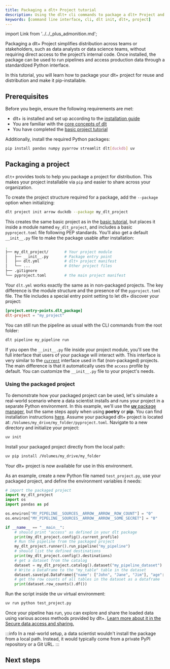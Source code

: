 ```yaml
---
title: Packaging a dlt+ Project tutorial
description: Using the dlt+ cli commands to package a dlt+ Project and enable secure access to data
keywords: [command line interface, cli, dlt init, dlt+, project]
---
```


import Link from '../../_plus_admonition.md';

<Link/>
Packaging a dlt+ Project simplifies distribution across teams or stakeholders, such as data analysts or data science teams, without requiring direct access to the project’s internal code. Once installed, the package can be used to run pipelines and access production data through a standardized Python interface.

In this tutorial, you will learn how to package your dlt+ project for reuse and distribution and make it pip-installable.


## Prerequisites

Before you begin, ensure the following requirements are met:

- dlt+ is installed and set up according to the [installation guide](./installation.md)
- You are familiar with the [core concepts of dlt](../../reference/explainers/how-dlt-works.md)
- You have completed the [basic project tutorial](./tutorial.md)

Additionally, install the required Python packages:

```sh
pip install pandas numpy pyarrow streamlit dlt[duckdb] uv
```


## Packaging a project

`dlt+` provides tools to help you package a project for distribution. This makes your project installable via `pip` and easier to share across your organization.

To create the project structure required for a package, add the `--package` option when initializing:

```sh
dlt project init arrow duckdb --package my_dlt_project
```

This creates the same basic project as in the [basic tutorial](./tutorial.md), but places it inside a module named `my_dlt_project`, and includes a basic `pyproject.toml` file following PEP standards. 
You’ll also get a default `__init__.py` file to make the package usable after installation:

```sh
.
├── my_dlt_project/       # Your project module
│   ├── __init__.py       # Package entry point
│   ├── dlt.yml           # dlt+ project manifest
│   └── ...               # Other project files
├── .gitignore
└── pyproject.toml        # the main project manifest
```

Your `dlt.yml` works exactly the same as in non-packaged projects. 
The key difference is the module structure and the presence of the `pyproject.toml` file. 
The file includes a special entry point setting to let dlt+ discover your project:

```toml
[project.entry-points.dlt_package]
dlt-project = "my_project"
```

You can still run the pipeline as usual with the CLI commands from the root folder:

```sh
dlt pipeline my_pipeline run
```

If you open the `__init__.py` file inside your project module, you'll see the full interface that users of your package will interact with.
This interface is very similar to the [`current`](../features/projects.md#python_api_to_interact_with_dlt_project) interface used in flat (non-packaged) projects. The main difference is that it automatically uses the `access` profile by default.
You can customize the `__init__.py` file to your project's needs.

### Using the packaged project

To demonstrate how your packaged project can be used, let's simulate a real-world scenario where a data scientist installs and runs your project in a separate Python environment.
In this example, we'll use the [**uv** package manager](https://github.com/astral-sh/uv), but the same steps apply when using **poetry** or **pip**. You can find installation instructions [here](https://github.com/astral-sh/uv?tab=readme-ov-file#installation).
Assume your packaged dlt+ project is located at: `/Volumes/my_drive/my_folder/pyproject.toml`. 
Navigate to a new directory and initialize your project:

```sh
uv init
```

Install your packaged project directly from the local path:

```sh
uv pip install /Volumes/my_drive/my_folder
```

Your dlt+ project is now available for use in this environment.

As an example, create a new Python file named `test_project.py`, use your packaged project, and define the environment variables it needs:

```py
# import the packaged project
import my_dlt_project
import os
import pandas as pd

os.environ["MY_PIPELINE__SOURCES__ARROW__ARROW__ROW_COUNT"] = "0"
os.environ["MY_PIPELINE__SOURCES__ARROW__ARROW__SOME_SECRET"] = "0"

if __name__ == "__main__":
    # should print "access" as defined in your dlt package
    print(my_dlt_project.config().current_profile)
    # Run the pipeline from the packaged project
    my_dlt_project.runner().run_pipeline("my_pipeline")
    # should list the defined destinations  
    print(my_dlt_project.config().destinations)
    # get a dataset from the catalog
    dataset = my_dlt_project.catalog().dataset("my_pipeline_dataset")
    # Write a DataFrame to the "my_table" table in the dataset
    dataset.save(pd.DataFrame({"name": ["John", "Jane", "Jim"], "age": [30, 25, 35]}), table_name="my_table")
    # get the row counts of all tables in the dataset as a dataframe
    print(dataset.row_counts().df())
```

Run the script inside the uv virtual environment:

```sh
uv run python test_project.py
```
Once your pipeline has run, you can explore and share the loaded data using various access methods provided by dlt+. [Learn more about it in the Secure data access and sharing.](https://dlthub.com/docs/plus/features/data-access#data-access-and-sharing)

:::info
In a real-world setup, a data scientist wouldn't install the package from a local path.
Instead, it would typically come from a private PyPI repository or a Git URL.
:::


## Next steps

